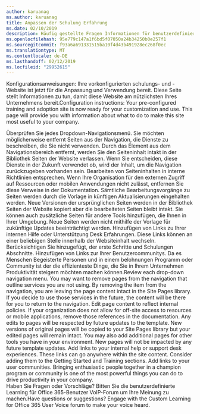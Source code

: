 ```yaml
---
author: karuanag
ms.author: karuanag
title: Anpassen der Schulung Erfahrung
ms.date: 02/10/2019
description: Häufig gestellte Fragen Informationen für benutzerdefinierte Informationen für Office 365
ms.openlocfilehash: 95e779c147a1f6bd5f07050a24b34250b0e257f1
ms.sourcegitcommit: f93a6a691331515ba10f4d43b491928ec268f0ec
ms.translationtype: MT
ms.contentlocale: de-DE
ms.lasthandoff: 02/12/2019
ms.locfileid: "29952615"
---
```

<span data-ttu-id="52a26-p101">Konfigurationsanweisungen: Ihre vorkonfigurierten schulungs- und -Website ist jetzt für die Anpassung und Verwendung bereit. Diese Seite stellt Informationen zu tun, damit diese Website am nützlichsten Ihres Unternehmens bereit.</span><span class="sxs-lookup"><span data-stu-id="52a26-p101">Configuration instructions: Your pre-configured training and adoption site is now ready for your customization and use. This page will provide you with information about what to do to make this site most useful to your company.</span></span>

<span data-ttu-id="52a26-p102">Überprüfen Sie jedes Dropdown-Navigationsmenü. Sie möchten möglicherweise entfernt Seiten aus der Navigation, die Dienste zu beschreiben, die Sie nicht verwenden. Durch das Element aus dem Navigationsbereich entfernt, werden Sie den Seiteninhalt intakt in der Bibliothek Seiten der Website verlassen. Wenn Sie entscheiden, diese Dienste in der Zukunft verwendet ob, wird der Inhalt, um die Navigation zurückzugeben vorhanden sein. Bearbeiten von Seiteninhalten in interne Richtlinien entsprechen. Wenn Ihre Organisation für den externen Zugriff auf Ressourcen oder mobilen Anwendungen nicht zulässt, entfernen Sie diese Verweise in der Dokumentation. Sämtliche Bearbeitungsvorgänge zu Seiten werden durch die Vorlage in künftigen Aktualisierungen eingehalten werden. Neue Versionen der ursprünglichen Seiten werden in der Bibliothek Seiten der Website kopiert aber die bearbeiteten Seiten bleibt intakt. Sie können auch zusätzliche Seiten für andere Tools hinzufügen, die Ihnen in Ihrer Umgebung. Neue Seiten werden nicht mithilfe der Vorlage für zukünftige Updates beeinträchtigt werden. Hinzufügen von Links zu Ihrer internen Hilfe oder Unterstützung Desk Erfahrungen. Diese Links können an einer beliebigen Stelle innerhalb der Websiteinhalt wechseln. Berücksichtigen Sie hinzugefügt, der erste Schritte und Schulungen Abschnitte. Hinzufügen von Links zur Ihrer Benutzercommunitys. Da es Menschen Begeisterte Personen und in einem belohnungen Programm oder Community ist der die effizienteste Dinge, die Sie in Ihrem Unternehmen Produktivität steigern möchten machen können.</span><span class="sxs-lookup"><span data-stu-id="52a26-p102">Review each drop-down navigation menu. You may want to remove pages from the navigation that outline services you are not using. By removing the item from the navigation, you are leaving the page content intact in the Site Pages library. If you decide to use those services in the future, the content will be there for you to return to the navigation. Edit page content to reflect internal policies. If your organization does not allow for off-site access to resources or mobile applications, remove those references in the documentation. Any edits to pages will be respected by future updates to the template. New versions of original pages will be copied to your Site Pages library but your edited pages will remain intact. You may also add additional pages for other tools you have in your environment. New pages will not be impacted by any future template updates. Add links to your internal help or support desk experiences. These links can go anywhere within the site content. Consider adding them to the Getting Started and Training sections. Add links to your user communities. Bringing enthusiastic people together in a champion program or community is one of the most powerful things you can do to drive productivity in your company.</span></span>  
<span data-ttu-id="52a26-p103">Haben Sie Fragen oder Vorschläge? Bitten Sie die benutzerdefinierte Learning für Office 365-Benutzer VoIP-Forum um Ihre Meinung zu machen.</span><span class="sxs-lookup"><span data-stu-id="52a26-p103">Have questions or suggestions? Engage with the Custom Learning for Office 365 User Voice forum to make your voice heard.</span></span> 